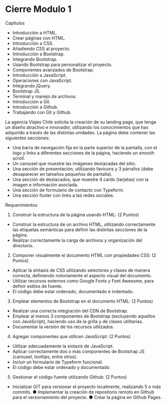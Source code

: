 # Cierre Modulo 1

Capítulos
- Introducción a HTML.
- Crear páginas con HTML.
- Introducción a CSS.
- Añadiendo CSS al proyecto.
- Introducción a Bootstrap.
- Integrando Bootstrap.
- Usando Bootstrap para personalizar el proyecto.
- Componentes avanzados de Bootstrap.
- Introducción a JavaScript.
- Operaciones con JavaScript.
- Integrando jQuery.
- Bootstrap JS.
- Terminal y manejo de archivos.
- Introducción a Git.
- Introducción a Github.
- Trabajando con Git y Github.



La agencia Viajes Chile solicita la creación de su landing page, que tenga un diseño atractivo e innovador, utilizando los conocimientos que has adquirido a través de las distintas unidades. La página debe contener las siguientes secciones:

- Una barra de navegación fija en la parte superior de la pantalla, con el logo y links a diferentes secciones de la página, haciendo un smooth scroll.
- Un carousel que muestre las imágenes destacadas del sitio.
- Una sección de presentación, utilizando favicons y 3 párrafos (debe desaparecer en tamaños pequeños de pantalla).
- Una sección de destacados, que muestre 4 cards (tarjetas) con la imagen e información asociada.
- Una sección de formulario de contacto con Typeform.
- Una sección footer con links a las redes sociales.

Requerimientos
1. Construir la estructura de la página usando HTML: (2 Puntos)
- Construir la estructura de un archivo HTML, utilizando correctamente las etiquetas semánticas para definir las distintas secciones de la página.
- Realizar correctamente la carga de archivos y organización del directorio.

2. Componer visualmente el documento HTML con propiedades CSS: (2 Puntos)
- Aplicar la sintaxis de CSS utilizando selectores y clases de manera correcta, definiendo notoriamente el aspecto visual del documento.
- Utilizar recursos externos como Google Fonts y Font Awesome, para definir estilos de fuente.
- El código debe estar ordenado, documentado e indentado.

3. Emplear elementos de Bootstrap en el documento HTML: (2 Puntos)
- Realizar una correcta integración del CDN de Bootstrap.
- Emplear al menos 3 componentes de Bootstrap (excluyendo aquellos con JavaScript), haciendo uso de la grilla y de clases utilitarias.
- Documentar la versión de los recursos utilizados.

4. Agregar componentes que utilicen JavaScript: (2 Puntos)
- Utilizar adecuadamente la sintaxis de JavaScript.
- Aplicar correctamente dos o más componentes de Bootstrap JS (carousel, tooltips, entre otros).
- Incluir un formulario de Typeform funcional.
- El código debe estar ordenado y documentado.

5. Gestionar el código fuente utilizando Github: (2 Puntos)
- Inicializar GIT para versionar el proyecto localmente, realizando 5 o más commits.
● Implementar la creación de repositorio remoto en Github para el versionamiento del proyecto.
● Crear la página en Github Pages.
